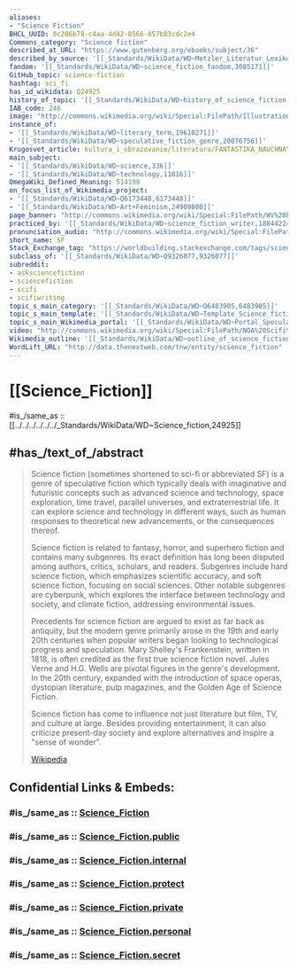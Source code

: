 ```yaml
---
aliases:
- "Science Fiction"
BHCL_UUID: 0c206b78-c4aa-4d42-8566-857b83cdc2e4
Commons_category: "Science fiction"
described_at_URL: "https://www.gutenberg.org/ebooks/subject/36"
described_by_source: '[[_Standards/WikiData/WD~Metzler_Literatur_Lexikon_(2_ed.),123382721]]'
fandom: '[[_Standards/WikiData/WD~science_fiction_fandom,3085171]]'
GitHub_topic: science-fiction
hashtag: sci_fi
has_id_wikidata: Q24925
history_of_topic: '[[_Standards/WikiData/WD~history_of_science_fiction,471270]]'
IAB_code: 246
image: "http://commons.wikimedia.org/wiki/Special:FilePath/Illustration%20of%20a%20futuristic%20aircraft%20on%20a%20landing%20pad%20by%20David%20Revoy.png"
instance_of:
- '[[_Standards/WikiData/WD~literary_term,19610271]]'
- '[[_Standards/WikiData/WD~speculative_fiction_genre,20076756]]'
Krugosvet_article: kultura_i_obrazovanie/literatura/FANTASTIKA_NAUCHNAYA.html
main_subject:
- '[[_Standards/WikiData/WD~science,336]]'
- '[[_Standards/WikiData/WD~technology,11016]]'
OmegaWiki_Defined_Meaning: 514199
on_focus_list_of_Wikimedia_project:
- '[[_Standards/WikiData/WD~Q6173448,6173448]]'
- '[[_Standards/WikiData/WD~Art+Feminism,24909800]]'
page_banner: "http://commons.wikimedia.org/wiki/Special:FilePath/WV%20banner%20Science%20fiction%20tourism%20Devils%20Tower.jpg"
practiced_by: '[[_Standards/WikiData/WD~science_fiction_writer,18844224]]'
pronunciation_audio: "http://commons.wikimedia.org/wiki/Special:FilePath/LL-Q8752%20%28eus%29-ElsaBornFree-zientzia-fikzio.wav"
short_name: SF
Stack_Exchange_tag: "https://worldbuilding.stackexchange.com/tags/science-fiction"
subclass_of: '[[_Standards/WikiData/WD~Q9326077,9326077]]'
subreddit:
- asksciencefiction
- sciencefiction
- scifi
- scifiwriting
topic_s_main_category: '[[_Standards/WikiData/WD~Q6483905,6483905]]'
topic_s_main_template: '[[_Standards/WikiData/WD~Template_Science_fiction,11386938]]'
topic_s_main_Wikimedia_portal: '[[_Standards/WikiData/WD~Portal_Speculative_fiction_Science_fiction,21884165]]'
video: "http://commons.wikimedia.org/wiki/Special:FilePath/NOA%20Scifi%20Science%20Fiction%20Teaser%20Trailer%202017-2018.webm"
Wikimedia_outline: '[[_Standards/WikiData/WD~outline_of_science_fiction,24905894]]'
WordLift_URL: "http://data.thenextweb.com/tnw/entity/science_fiction"
---
```


# [[Science_Fiction]] 

#is_/same_as :: [[../../../../../../_Standards/WikiData/WD~Science_fiction,24925]] 

## #has_/text_of_/abstract 

> Science fiction (sometimes shortened to sci-fi or abbreviated SF) is a genre of speculative fiction which typically deals with imaginative and futuristic concepts such as advanced science and technology, space exploration, time travel, parallel universes, and extraterrestrial life. It can explore science and technology in different ways, such as human responses to theoretical new advancements, or the consequences thereof. 
>
> Science fiction is related to fantasy, horror, and superhero fiction and contains many subgenres. Its exact definition has long been disputed among authors, critics, scholars, and readers. Subgenres include hard science fiction, which emphasizes scientific accuracy, and soft science fiction, focusing on social sciences. Other notable subgenres are cyberpunk, which explores the interface between technology and society, and climate fiction, addressing environmental issues.
>
> Precedents for science fiction are argued to exist as far back as antiquity, but the modern genre primarily arose in the 19th and early 20th centuries when popular writers began looking to technological progress and speculation. Mary Shelley's Frankenstein, written in 1818, is often credited as the first true science fiction novel. Jules Verne and H.G. Wells are pivotal figures in the genre's development. In the 20th century, expanded with the introduction of space operas, dystopian literature, pulp magazines, and the Golden Age of Science Fiction.
>
> Science fiction has come to influence not just literature but film, TV, and culture at large. Besides providing entertainment, it can also criticize present-day society and explore alternatives and inspire a "sense of wonder".
>
> [Wikipedia](https://en.wikipedia.org/wiki/Science%20fiction) 


## Confidential Links & Embeds: 

### #is_/same_as :: [Science_Fiction](/_Standards/Society/Communication/Genre/Fiction/Science_Fiction.md) 

### #is_/same_as :: [Science_Fiction.public](/_public/Society/Communication/Genre/Fiction/Science_Fiction.public.md) 

### #is_/same_as :: [Science_Fiction.internal](/_internal/Society/Communication/Genre/Fiction/Science_Fiction.internal.md) 

### #is_/same_as :: [Science_Fiction.protect](/_protect/Society/Communication/Genre/Fiction/Science_Fiction.protect.md) 

### #is_/same_as :: [Science_Fiction.private](/_private/Society/Communication/Genre/Fiction/Science_Fiction.private.md) 

### #is_/same_as :: [Science_Fiction.personal](/_personal/Society/Communication/Genre/Fiction/Science_Fiction.personal.md) 

### #is_/same_as :: [Science_Fiction.secret](/_secret/Society/Communication/Genre/Fiction/Science_Fiction.secret.md)

